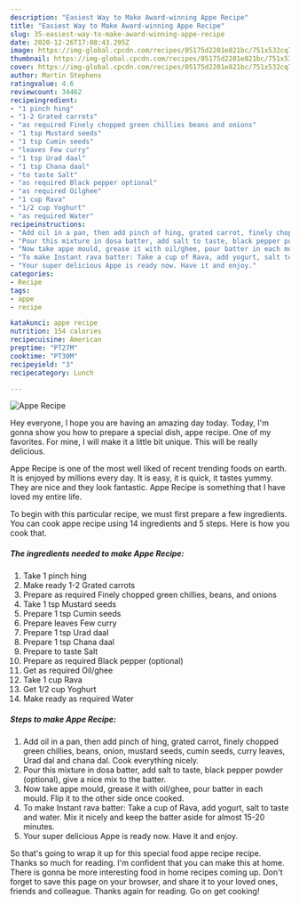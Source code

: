 ```yaml
---
description: "Easiest Way to Make Award-winning Appe Recipe"
title: "Easiest Way to Make Award-winning Appe Recipe"
slug: 35-easiest-way-to-make-award-winning-appe-recipe
date: 2020-12-26T17:08:43.295Z
image: https://img-global.cpcdn.com/recipes/05175d2201e821bc/751x532cq70/appe-recipe-recipe-main-photo.jpg
thumbnail: https://img-global.cpcdn.com/recipes/05175d2201e821bc/751x532cq70/appe-recipe-recipe-main-photo.jpg
cover: https://img-global.cpcdn.com/recipes/05175d2201e821bc/751x532cq70/appe-recipe-recipe-main-photo.jpg
author: Martin Stephens
ratingvalue: 4.6
reviewcount: 34462
recipeingredient:
- "1 pinch hing"
- "1-2 Grated carrots"
- "as required Finely chopped green chillies beans and onions"
- "1 tsp Mustard seeds"
- "1 tsp Cumin seeds"
- "leaves Few curry"
- "1 tsp Urad daal"
- "1 tsp Chana daal"
- "to taste Salt"
- "as required Black pepper optional"
- "as required Oilghee"
- "1 cup Rava"
- "1/2 cup Yoghurt"
- "as required Water"
recipeinstructions:
- "Add oil in a pan, then add pinch of hing, grated carrot, finely chopped green chillies, beans, onion, mustard seeds, cumin seeds, curry leaves, Urad dal and chana dal. Cook everything nicely."
- "Pour this mixture in dosa batter, add salt to taste, black pepper powder (optional), give a nice mix to the batter."
- "Now take appe mould, grease it with oil/ghee, pour batter in each mould. Flip it to the other side once cooked."
- "To make Instant rava batter: Take a cup of Rava, add yogurt, salt to taste and water. Mix it nicely and keep the batter aside for almost 15-20 minutes."
- "Your super delicious Appe is ready now. Have it and enjoy."
categories:
- Recipe
tags:
- appe
- recipe

katakunci: appe recipe 
nutrition: 154 calories
recipecuisine: American
preptime: "PT27M"
cooktime: "PT30M"
recipeyield: "3"
recipecategory: Lunch

---
```



![Appe Recipe](https://img-global.cpcdn.com/recipes/05175d2201e821bc/751x532cq70/appe-recipe-recipe-main-photo.jpg)

Hey everyone, I hope you are having an amazing day today. Today, I'm gonna show you how to prepare a special dish, appe recipe. One of my favorites. For mine, I will make it a little bit unique. This will be really delicious.



Appe Recipe is one of the most well liked of recent trending foods on earth. It is enjoyed by millions every day. It is easy, it is quick, it tastes yummy. They are nice and they look fantastic. Appe Recipe is something that I have loved my entire life.


To begin with this particular recipe, we must first prepare a few ingredients. You can cook appe recipe using 14 ingredients and 5 steps. Here is how you cook that.

<!--inarticleads1-->

##### The ingredients needed to make Appe Recipe:

1. Take 1 pinch hing
1. Make ready 1-2 Grated carrots
1. Prepare as required Finely chopped green chillies, beans, and onions
1. Take 1 tsp Mustard seeds
1. Prepare 1 tsp Cumin seeds
1. Prepare leaves Few curry
1. Prepare 1 tsp Urad daal
1. Prepare 1 tsp Chana daal
1. Prepare to taste Salt
1. Prepare as required Black pepper (optional)
1. Get as required Oil/ghee
1. Take 1 cup Rava
1. Get 1/2 cup Yoghurt
1. Make ready as required Water




<!--inarticleads2-->

##### Steps to make Appe Recipe:

1. Add oil in a pan, then add pinch of hing, grated carrot, finely chopped green chillies, beans, onion, mustard seeds, cumin seeds, curry leaves, Urad dal and chana dal. Cook everything nicely.
1. Pour this mixture in dosa batter, add salt to taste, black pepper powder (optional), give a nice mix to the batter.
1. Now take appe mould, grease it with oil/ghee, pour batter in each mould. Flip it to the other side once cooked.
1. To make Instant rava batter: Take a cup of Rava, add yogurt, salt to taste and water. Mix it nicely and keep the batter aside for almost 15-20 minutes.
1. Your super delicious Appe is ready now. Have it and enjoy.




So that's going to wrap it up for this special food appe recipe recipe. Thanks so much for reading. I'm confident that you can make this at home. There is gonna be more interesting food in home recipes coming up. Don't forget to save this page on your browser, and share it to your loved ones, friends and colleague. Thanks again for reading. Go on get cooking!
